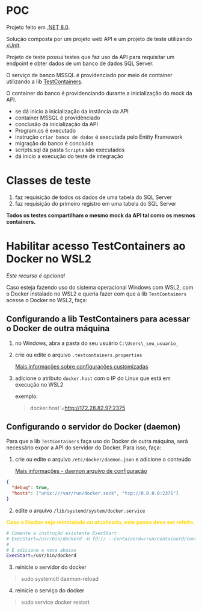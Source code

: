 # POC

Projeto feito em [.NET 8.0](https://dotnet.microsoft.com/en-us/download/dotnet/8.0).

Solução composta por um projeto web API e um projeto de teste utilizando [xUnit](https://xunit.net/).

Projeto de teste possui testes que faz uso da API para requisitar um endpoint e obter dados de um banco de dados SQL Server.

O serviço de banco MSSQL é providenciado por meio de container utilizando a lib [TestContainers](https://testcontainers.com/).

O container do banco é providenciando durante a inicialização do mock da API.
- se dá inicio à inicialização da instância da API
- container MSSQL é providênciado
- conclusão da inicialização da API
- Program.cs é executado
- instrução `criar banco de dados` é executada pelo Entity Framework
- migração do banco é concluída
- scripts.sql da pasta `Scripts` são executados
- dá inicio a execução do teste de integração

# Classes de teste

1. faz requisição de todos os dados de uma tabela do SQL Server
2. faz requisição do primeiro registro em uma tabela do SQL Server

**Todos os testes compartilham o mesmo mock da API tal como os mesmos containers.**

# Habilitar acesso TestContainers ao Docker no WSL2

_Este recurso é opcional_

Caso esteja fazendo uso do sistema operacional Windows com WSL2, com o Docker instalado no WSL2 e queria fazer com que a lib `TestContainers` acesse o Docker no WSL2, faça:

## Configurando a lib TestContainers para acessar o Docker de outra máquina

1. no Windows, abra a pasta do seu usuário `C:\Users\_seu_usuario_`

2. crie ou edite o arquivo `.testcontainers.properties`

    [Mais informações sobre configurações customizadas](https://dotnet.testcontainers.org/custom_configuration/)

3. adicione o atributo `docker.host` com o IP do Linux que está em execução no WSL2

    exemplo:
    > docker.host`=http://172.28.82.97:2375

## Configurando o servidor do Docker (daemon)

Para que a lib `TestContainers` faça uso do Docker de outra máquina, será necessário expor a API do servidor do Docker. Para isso, faça:

1. crie ou edite o arquivo `/etc/docker/daemon.json` e adicione o conteúdo

    [Mais informações - daemon arquivo de configuração](https://docs.docker.com/reference/cli/dockerd/#daemon-configuration-file)

```json
{
  "debug": true,
  "hosts": ["unix:///var/run/docker.sock", "tcp://0.0.0.0:2375"]
}
```
2. edite o arquivo `/lib/systemd/system/docker.service`

**<p style="color:gold">Caso o Docker seja reinstalado ou atualizado, este passo deve ser refeito.</p>**

```sh
# Comente a instrução existente ExecStart
# ExecStart=/usr/bin/dockerd -H fd:// --containerd=/run/containerd/containerd.sock
#
# E adicione a nova abaixo
ExecStart=/usr/bin/dockerd
```

3. reinicie o servidor do docker
> sudo systemctl daemon-reload

4. reinicie o serviço do docker
> sudo service docker restart